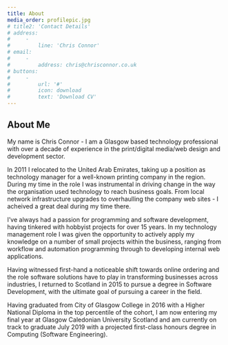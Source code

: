 ```yaml
---
title: About
media_order: profilepic.jpg
# title2: 'Contact Details'
# address:
#     -
#         line: 'Chris Connor'
# email:
#     -
#         address: chris@chrisconnor.co.uk
# buttons:
#     -
#         url: '#'
#         icon: download
#         text: 'Download CV'
---
```


## About Me

My name is Chris Connor - I am a Glasgow based technology professional with over a decade of experience in the print/digital media/web design and development sector.

In 2011 I relocated to the United Arab Emirates, taking up a position as technology manager for a well-known printing company in the region. During my time in the role I was instrumental in driving change in the way the organisation used technology to reach business goals. From local network infrastructure upgrades to overhaulling the company web sites - I acheived a great deal during my time there.

I’ve always had a passion for programming and software development, having tinkered with hobbyist projects for over 15 years. In my technology management role I was given the opportunity to actively apply my knowledge on a number of small projects within the business, ranging from workflow and automation programming through to developing internal web applications.

Having witnessed first-hand a noticeable shift towards online ordering and the role software solutions have to play in transforming businesses across industries, I returned to Scotland in 2015 to pursue a degree in Software Development, with the ultimate goal of pursuing a career in the field.

Having graduated from City of Glasgow College in 2016 with a Higher National Diploma in the top percentile of the cohort, I am now entering my final year at Glasgow Caledonian University Scotland and am currently on track to graduate July 2019 with a projected first-class honours degree in Computing (Software Engineering).